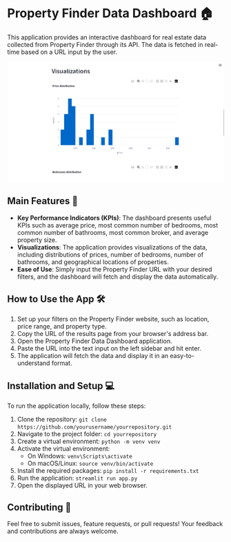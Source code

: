 # Property Finder Data Dashboard 🏠

This application provides an interactive dashboard for real estate data collected from Property Finder through its API. The data is fetched in real-time based on a URL input by the user.

![Property Finder Dashboard](dashboard_screenshot.png)

## Main Features 🌟
- **Key Performance Indicators (KPIs)**: The dashboard presents useful KPIs such as average price, most common number of bedrooms, most common number of bathrooms, most common broker, and average property size.
- **Visualizations**: The application provides visualizations of the data, including distributions of prices, number of bedrooms, number of bathrooms, and geographical locations of properties.
- **Ease of Use**: Simply input the Property Finder URL with your desired filters, and the dashboard will fetch and display the data automatically.

## How to Use the App 🛠️
1. Set up your filters on the Property Finder website, such as location, price range, and property type.
2. Copy the URL of the results page from your browser's address bar.
3. Open the Property Finder Data Dashboard application.
4. Paste the URL into the text input on the left sidebar and hit enter.
5. The application will fetch the data and display it in an easy-to-understand format.

## Installation and Setup 💻
To run the application locally, follow these steps:

1. Clone the repository: `git clone https://github.com/yourusername/yourrepository.git`
2. Navigate to the project folder: `cd yourrepository`
3. Create a virtual environment: `python -m venv venv`
4. Activate the virtual environment:
   - On Windows: `venv\Scripts\activate`
   - On macOS/Linux: `source venv/bin/activate`
5. Install the required packages: `pip install -r requirements.txt`
6. Run the application: `streamlit run app.py`
7. Open the displayed URL in your web browser.

## Contributing 🤝
Feel free to submit issues, feature requests, or pull requests! Your feedback and contributions are always welcome.
